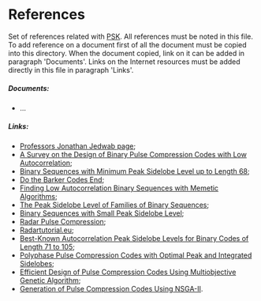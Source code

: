 References
==========
Set of references related with [PSK](http://en.wikipedia.org/wiki/Phase-shift_keying).
All references must be noted in this file.
To add reference on a document first of all the document must be copied into this directory.
When the document copied, link on it can be added in paragraph 'Documents'.
Links on the Internet resources must be added directly in this file in paragraph 'Links'.

##### Documents:
 - ...

##### Links:
 - [Professors Jonathan Jedwab page](http://people.math.sfu.ca/~jed/);
 - [A Survey on the Design of Binary Pulse Compression Codes with Low Autocorrelation](http://cdn.intechopen.com/pdfs/9713/InTech-A_survey_on_the_design_of_binary_pulse_compression_codes_with_low_autocorrelation.pdf);
 - [Binary Sequences with Minimum Peak Sidelobe Level up to Length 68](http://arxiv.org/pdf/1212.4930.pdf);
 - [Do the Barker Codes End](http://www.math.wpi.edu/MPI2008/TSC/TSC-MPI.pdf);
 - [Finding Low Autocorrelation Binary Sequences with Memetic Algorithms](http://www.lcc.uma.es/~ccottap/papers/labsASC.pdf);
 - [The Peak Sidelobe Level of Families of Binary Sequences](http://www.idmercer.com/jedwab-yoshida06.pdf);
 - [Binary Sequences with Small Peak Sidelobe Level](http://www-e.uni-magdeburg.de/kai-usch/pub/lowpsl.pdf);
 - [Radar Pulse Compression](http://www.ittc.ku.edu/workshops/Summer2004Lectures/Radar_Pulse_Compression.pdf);
 - [Radartutorial.eu](http://www.radartutorial.eu/08.transmitters/tx17.en.html);
 - [Best-Known Autocorrelation Peak Sidelobe Levels for Binary Codes of Length 71 to 105](http://norbertwiener.umd.edu/crowds/documents/best_known_binary.pdf);
 - [Polyphase Pulse Compression Codes with Optimal Peak and Integrated Sidelobes](http://www.norbertwiener.umd.edu/crowds/documents/polyphase_pulse_comprssion_codes_with_optimal_sidelobes.pdf);
 - [Efficient Design of Pulse Compression Codes Using Multiobjective Genetic Algorithm](http://www.researchgate.net/publication/220882017_Efficient_Design_of_Pulse_Compression_Codes_using_Multiobjective_Genetic_Algorithm/file/3deec521d50f43a8d4.pdf);
 - [Generation of Pulse Compression Codes Using NSGA-II](http://dspace.nitrkl.ac.in/dspace/bitstream/2080/1112/1/aks2fin.pdf).
